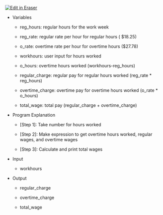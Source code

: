 [![Edit in Eraser](https://firebasestorage.googleapis.com/v0/b/second-petal-295822.appspot.com/o/images%2Fgithub%2FOpen%20in%20Eraser.svg?alt=media&token=968381c8-a7e7-472a-8ed6-4a6626da5501)](https://app.eraser.io/workspace/sk1GlpoaemMrqiY04v4b)
- Variables
    - reg_hours: regular hours for the work week

    - reg_rate: regular rate per hour for regular hours ( $18.25)

    - o_rate: overtime rate per hour for overtime hours ($27.78)

    - workhours: user input for hours worked

    - o_hours: overtime hours worked (workhours-reg_hours)

    - regular_charge: regular pay for regular hours worked (reg_rate * reg_hours)

    - overtime_charge: overtime pay for overtime hours worked (o_rate * o_hours)

    - total_wage: total pay (regular_charge + overtime_charge) 
- Program Explanation
    - [Step 1]: Take number for hours worked

    - [Step 2]: Make expression to get overtime hours worked, regular wages, and overtime wages

    - [Step 3]: Calculate and print total wages
- Input
    - workhours


- Output
    - regular_charge

    - overtime_charge

    - total_wage



<!--- Eraser file: https://app.eraser.io/workspace/sk1GlpoaemMrqiY04v4b --->